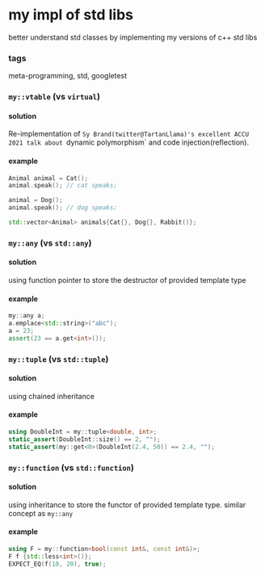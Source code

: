 # my impl of std libs
better understand std classes by implementing my versions of c++ std libs

### tags
meta-programming, std, googletest

### `my::vtable` (vs `virtual`)
#### solution
Re-implementation of `Sy Brand(twitter@TartanLlama)'s excellent ACCU 2021 talk
about `dynamic polymorphism` and code injection(reflection).
#### example
```c++
Animal animal = Cat();
animal.speak(); // cat speaks;

animal = Dog();
animal.speak(); // dog speaks;

std::vector<Animal> animals{Cat{}, Dog{}, Rabbit()};
```

### `my::any` (vs `std::any`)
#### solution
using function pointer to store the destructor of provided template type
#### example
```c++
my::any a;
a.emplace<std::string>("abc");
a = 23;
assert(23 == a.get<int>());
```

### `my::tuple` (vs `std::tuple`)
#### solution
using chained inheritance
#### example
```c++
using DoubleInt = my::tuple<double, int>;
static_assert(DoubleInt::size() == 2, "");
static_assert(my::get<0>(DoubleInt(2.4, 50)) == 2.4, "");
```

### `my::function` (vs `std::function`)
#### solution
using inheritance to store the functor of provided template type. similar
concept as `my::any`
#### example
```c++
using F = my::function<bool(const int&, const int&)>;
F f {std::less<int>()};
EXPECT_EQ(f(10, 20), true);
```

